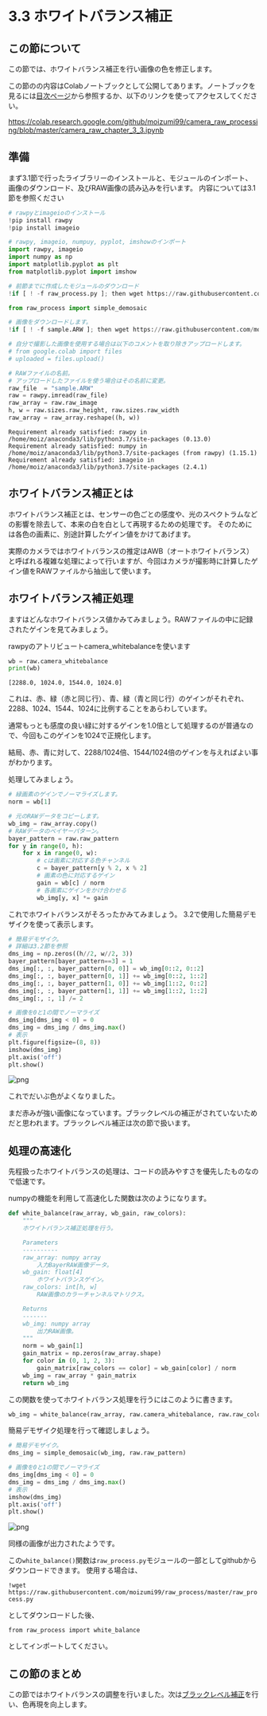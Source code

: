 
# 3.3 ホワイトバランス補正

## この節について

この節では、ホワイトバランス補正を行い画像の色を修正します。

この節のの内容はColabノートブックとして公開してあります。ノートブックを見るには[目次ページ](https://colab.research.google.com/github/moizumi99/camera_raw_processing/blob/master/camera_raw_toc.ipynb)から参照するか、以下のリンクを使ってアクセスしてください。

https://colab.research.google.com/github/moizumi99/camera_raw_processing/blob/master/camera_raw_chapter_3_3.ipynb

## 準備

まず3.1節で行ったライブラリーのインストールと、モジュールのインポート、画像のダウンロード、及びRAW画像の読み込みを行います。
内容については3.1節を参照ください


```python
# rawpyとimageioのインストール
!pip install rawpy
!pip install imageio

# rawpy, imageio, numpuy, pyplot, imshowのインポート
import rawpy, imageio
import numpy as np
import matplotlib.pyplot as plt
from matplotlib.pyplot import imshow

# 前節までに作成したモジュールのダウンロード
!if [ ! -f raw_process.py ]; then wget https://raw.githubusercontent.com/moizumi99/camera_raw_process/master/raw_process.py; fi

from raw_process import simple_demosaic

# 画像をダウンロードします。
!if [ ! -f sample.ARW ]; then wget https://raw.githubusercontent.com/moizumi99/camera_raw_process/master/sample.ARW; fi

# 自分で撮影した画像を使用する場合は以下のコメントを取り除きアップロードします。
# from google.colab import files
# uploaded = files.upload()

# RAWファイルの名前。
# アップロードしたファイルを使う場合はその名前に変更。
raw_file  = "sample.ARW"
raw = rawpy.imread(raw_file)
raw_array = raw.raw_image
h, w = raw.sizes.raw_height, raw.sizes.raw_width
raw_array = raw_array.reshape((h, w))
```

    Requirement already satisfied: rawpy in /home/moiz/anaconda3/lib/python3.7/site-packages (0.13.0)
    Requirement already satisfied: numpy in /home/moiz/anaconda3/lib/python3.7/site-packages (from rawpy) (1.15.1)
    Requirement already satisfied: imageio in /home/moiz/anaconda3/lib/python3.7/site-packages (2.4.1)


## ホワイトバランス補正とは

ホワイトバランス補正とは、センサーの色ごとの感度や、光のスペクトラムなどの影響を除去して、本来の白を白として再現するための処理です。 
そのためには各色の画素に、別途計算したゲイン値をかけてあげます。

実際のカメラではホワイトバランスの推定はAWB（オートホワイトバランス）と呼ばれる複雑な処理によって行いますが、今回はカメラが撮影時に計算したゲイン値をRAWファイルから抽出して使います。

## ホワイトバランス補正処理

ますはどんなホワイトバランス値かみてみましょう。RAWファイルの中に記録されたゲインを見てみましょう。

rawpyのアトリビュートcamera_whitebalanceを使います


```python
wb = raw.camera_whitebalance
print(wb)
```

    [2288.0, 1024.0, 1544.0, 1024.0]


これは、赤、緑（赤と同じ行）、青、緑（青と同じ行）のゲインがそれぞれ、2288、1024、1544、1024に比例することをあらわしています。

通常もっとも感度の良い緑に対するゲインを1.0倍として処理するのが普通なので、今回もこのゲインを1024で正規化します。

結局、赤、青に対して、2288/1024倍、1544/1024倍のゲインを与えればよい事がわかります。

処理してみましょう。


```python
# 緑画素のゲインでノーマライズします。
norm = wb[1]

# 元のRAWデータをコピーします。
wb_img = raw_array.copy()
# RAWデータのベイヤーパターン。
bayer_pattern = raw.raw_pattern
for y in range(0, h):
    for x in range(0, w):
        # cは画素に対応する色チャンネル
        c = bayer_pattern[y % 2, x % 2]
        # 画素の色に対応するゲイン
        gain = wb[c] / norm
        # 各画素にゲインをかけ合わせる
        wb_img[y, x] *= gain
```

これでホワイトバランスがそろったかみてみましょう。
3.2で使用した簡易デモザイクを使って表示します。


```python
# 簡易デモザイク。
# 詳細は3.2節を参照
dms_img = np.zeros((h//2, w//2, 3))
bayer_pattern[bayer_pattern==3] = 1
dms_img[:, :, bayer_pattern[0, 0]] = wb_img[0::2, 0::2]
dms_img[:, :, bayer_pattern[0, 1]] += wb_img[0::2, 1::2]
dms_img[:, :, bayer_pattern[1, 0]] += wb_img[1::2, 0::2]
dms_img[:, :, bayer_pattern[1, 1]] += wb_img[1::2, 1::2]
dms_img[:, :, 1] /= 2

# 画像を0と1の間でノーマライズ
dms_img[dms_img < 0] = 0
dms_img = dms_img / dms_img.max()
# 表示
plt.figure(figsize=(8, 8))
imshow(dms_img)
plt.axis('off')
plt.show()
```


![png](camera_raw_chapter_3_3_files/camera_raw_chapter_3_3_10_0.png)


これでだいぶ色がよくなりました。

まだ赤みが強い画像になっています。ブラックレベルの補正がされていないためだと思われます。ブラックレベル補正は次の節で扱います。

## 処理の高速化

先程扱ったホワイトバランスの処理は、コードの読みやすさを優先したものなので低速です。

numpyの機能を利用して高速化した関数は次のようになります。


```python
def white_balance(raw_array, wb_gain, raw_colors):
    """
    ホワイトバランス補正処理を行う。

    Parameters
    ----------
    raw_array: numpy array
        入力BayerRAW画像データ。
    wb_gain: float[4]
        ホワイトバランスゲイン。
    raw_colors: int[h, w]
        RAW画像のカラーチャンネルマトリクス。

    Returns
    -------
    wb_img: numpy array
        出力RAW画像。
    """
    norm = wb_gain[1]
    gain_matrix = np.zeros(raw_array.shape)
    for color in (0, 1, 2, 3):
        gain_matrix[raw_colors == color] = wb_gain[color] / norm
    wb_img = raw_array * gain_matrix
    return wb_img
```

この関数を使ってホワイトバランス処理を行うにはこのように書きます。


```python
wb_img = white_balance(raw_array, raw.camera_whitebalance, raw.raw_colors)
```

簡易デモザイク処理を行って確認しましょう。


```python
# 簡易デモザイク。
dms_img = simple_demosaic(wb_img, raw.raw_pattern)

# 画像を0と1の間でノーマライズ
dms_img[dms_img < 0] = 0
dms_img = dms_img / dms_img.max()
# 表示
imshow(dms_img)
plt.axis('off')
plt.show()
```


![png](camera_raw_chapter_3_3_files/camera_raw_chapter_3_3_18_0.png)


同様の画像が出力されたようです。

この`white_balance()`関数は`raw_process.py`モジュールの一部としてgithubからダウンロードできます。 使用する場合は、

`!wget https://raw.githubusercontent.com/moizumi99/raw_process/master/raw_process.py`

としてダウンロードした後、

`from raw_process import white_balance`

としてインポートしてください。

## この節のまとめ

この節ではホワイトバランスの調整を行いました。次は[ブラックレベル補正](https://colab.research.google.com/github/moizumi99/camera_raw_processing/blob/master/camera_raw_chapter_3_4.ipynb)を行い、色再現を向上します。
